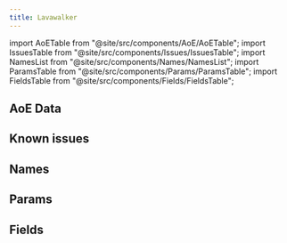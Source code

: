 ```yaml
---
title: Lavawalker
---
```


import AoETable from "@site/src/components/AoE/AoETable";
import IssuesTable from "@site/src/components/Issues/IssuesTable";
import NamesList from "@site/src/components/Names/NamesList";
import ParamsTable from "@site/src/components/Params/ParamsTable";
import FieldsTable from "@site/src/components/Fields/FieldsTable";

## AoE Data

<AoETable item_key="lavawalker" data_src="artifact" />

## Known issues

<IssuesTable item_key="lavawalker" data_src="artifact" />

## Names

<NamesList item_key="lavawalker" data_src="artifact" />

## Params

<ParamsTable item_key="lavawalker" data_src="artifact" />

## Fields

<FieldsTable item_key="lavawalker" data_src="artifact" />

